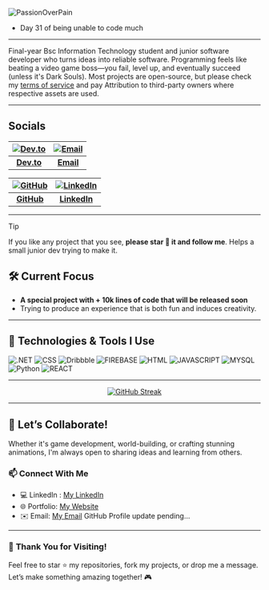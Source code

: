 
![PassionOverPain](https://github.com/user-attachments/assets/d8a13559-db47-40a3-9684-3b9dec5c6a3e)

- Day 31 of being unable to code much
---
Final-year Bsc Information Technology student and junior software developer who turns ideas into reliable software. Programming feels like beating a video game boss—you fail, level up, and eventually succeed (unless it's Dark Souls). Most projects are open-source, but please check my [terms of service](https://tinotenda-mhedziso.pages.dev/#tos) and pay Attribution to third-party owners where respective assets are used.

--- 
## Socials
<div align="center">
  
| [![Dev.to](https://bentos.jkominovic.dev/api/v1/generic-card?icon=sidevdotto&size=square&rounded=24&subtitle=Dev.to)](https://dev.to/passionoverpain) | [![Email](https://bentos.jkominovic.dev/api/v1/generic-card?icon=sigmail&size=square&rounded=24&subtitle=tinomhedziso21@gmail.com)](mailto:tinomhedziso21@gmail.com) |
|:-------------------------------------------------------------------:|:-------------------------------------------------------------------:|
| **[Dev.to](https://dev.to/passionoverpain)** | **[Email](mailto:tinomhedziso21@gmail.com)** |

| [![GitHub](http://bentos.jkominovic.dev/api/v1/bento-cards?url=https://github.com/Passion-Over-Pain/Pass&subtitle=Passion-Over-Pain&size=square&rounded=24)](https://github.com/Passion-Over-Pain) | [![LinkedIn](http://bentos.jkominovic.dev/api/v1/bento-cards?url=https://za.linkedin.com/in/tinotenda-mhedziso/Pass&subtitle=Tinotenda_Mhedziso&size=square&rounded=24)](https://za.linkedin.com/in/tinotenda-mhedziso) |
|:-------------------------------------------------------------------:|:-------------------------------------------------------------------:|
| **[GitHub](https://github.com/Passion-Over-Pain)** | **[LinkedIn](https://za.linkedin.com/in/tinotenda-mhedziso)** |

</div>

---



>[!Tip]
> If you like any project that you see, **please star 🌟 it and follow me**. Helps a small junior dev trying to make it.

## 🛠️ **Current Focus**

                                                                                                          
- **A special project with + 10k lines of code that will be released soon**
- Trying to produce an experience that is both fun and induces creativity.
  

---

## 🔧 **Technologies & Tools I Use** 
![.NET](https://bentos.jkominovic.dev/api/v1/generic-card?icon=sidotnet&size=square&rounded=24&subtitle=.NET)
![CSS](https://bentos.jkominovic.dev/api/v1/generic-card?icon=sicss3&size=square&rounded=24&subtitle=CSS)
![Dribbble](https://bentos.jkominovic.dev/api/v1/generic-card?icon=sidribbble&size=square&rounded=24&subtitle=Dribble)
![FIREBASE](https://bentos.jkominovic.dev/api/v1/generic-card?icon=sifirebase&size=square&rounded=24&subtitle=Firebase)
![HTML](https://bentos.jkominovic.dev/api/v1/generic-card?icon=sihtml5&size=square&rounded=24&subtitle=HTML)
![JAVASCRIPT](https://bentos.jkominovic.dev/api/v1/generic-card?icon=sijavascript&size=square&rounded=24&subtitle=JavaScript)
![MYSQL](https://bentos.jkominovic.dev/api/v1/generic-card?icon=simysql&size=square&rounded=24&subtitle=MySql)
![Python](https://bentos.jkominovic.dev/api/v1/generic-card?icon=sipython&size=square&rounded=24&subtitle=Python)
![REACT](https://bentos.jkominovic.dev/api/v1/generic-card?icon=sireact&size=square&rounded=24&subtitle=React)

---

<div align=center>
  
  [![GitHub Streak](https://github-readme-streak-stats.herokuapp.com?user=Passion-Over-Pain&theme=hacker&date_format=j%20M%5B%20Y%5D&exclude_days=Tue&card_width=494)](https://git.io/streak-stats)
  
</div>

---

## 🎯 **Let’s Collaborate!**

Whether it's game development, world-building, or crafting stunning animations, I'm always open to sharing ideas and learning from others.  

### 📫 **Connect With Me**
- 💻 LinkedIn : [My LinkedIn](https://www.linkedin.com/in/tinotenda-mhedziso/)
- 🌐 Portfolio: [My Website](https://tinotenda-mhedziso.pages.dev)  
- ✉️ Email: [My Email](mailto:tinomhedziso22@gmail.com)
GitHub Profile update pending...
---

### 🌟 **Thank You for Visiting!**

Feel free to star ⭐ my repositories, fork my projects, or drop me a message. Let’s make something amazing together! 🎮


<!--
**Passion-Over-Pain/Passion-Over-Pain** is a ✨ _special_ ✨ repository because its `README.md` (this file) appears on your GitHub profile.

Here are some ideas to get you started:

- 🔭 I’m currently working on ...
- 🌱 I’m currently learning ...
- 👯 I’m looking to collaborate on ...
- 🤔 I’m looking for help with ...
- 💬 Ask me about ...
- 📫 How to reach me: ...
- 😄 Pronouns: ...
- ⚡ Fun fact: ...
-->
